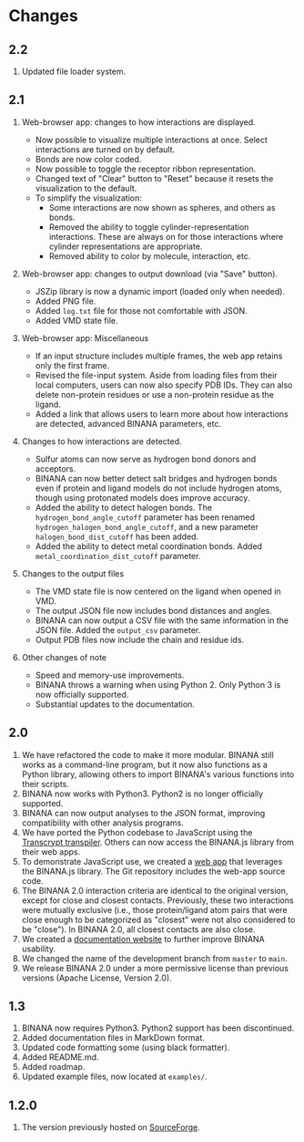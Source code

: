 # Changes

## 2.2

1. Updated file loader system.

## 2.1

1. Web-browser app: changes to how interactions are displayed.
   - Now possible to visualize multiple interactions at once. Select
     interactions are turned on by default.
   - Bonds are now color coded.
   - Now possible to toggle the receptor ribbon representation.
   - Changed text of "Clear" button to "Reset" because it resets the
     visualization to the default.
   - To simplify the visualization:
     - Some interactions are now shown as spheres, and others as bonds.
     - Removed the ability to toggle cylinder-representation interactions. These
       are always on for those interactions where cylinder representations are
       appropriate.
     - Removed ability to color by molecule, interaction, etc.

2. Web-browser app: changes to output download (via "Save" button).
   - JSZip library is now a dynamic import (loaded only when needed).
   - Added PNG file.
   - Added `log.txt` file for those not comfortable with JSON.
   - Added VMD state file.

3. Web-browser app: Miscellaneous
   - If an input structure includes multiple frames, the web app retains only
     the first frame.
   - Revised the file-input system. Aside from loading files from their local
     computers, users can now also specify PDB IDs. They can also delete
     non-protein residues or use a non-protein residue as the ligand.
   - Added a link that allows users to learn more about how interactions are
     detected, advanced BINANA parameters, etc.

4. Changes to how interactions are detected.
   - Sulfur atoms can now serve as hydrogen bond donors and acceptors.
   - BINANA can now better detect salt bridges and hydrogen bonds even if
     protein and ligand models do not include hydrogen atoms, though using
     protonated models does improve accuracy.
   - Added the ability to detect halogen bonds. The `hydrogen_bond_angle_cutoff`
     parameter has been renamed `hydrogen_halogen_bond_angle_cutoff`, and a new
     parameter `halogen_bond_dist_cutoff` has been added.
   - Added the ability to detect metal coordination bonds. Added
     `metal_coordination_dist_cutoff` parameter.

5. Changes to the output files
   - The VMD state file is now centered on the ligand when opened in VMD.
   - The output JSON file now includes bond distances and angles.
   - BINANA can now output a CSV file with the same information in the JSON
     file.  Added the `output_csv` parameter.
   - Output PDB files now include the chain and residue ids.

6. Other changes of note
   - Speed and memory-use improvements.
   - BINANA throws a warning when using Python 2. Only Python 3 is now
     officially supported.
   - Substantial updates to the documentation.

## 2.0

1. We have refactored the code to make it more modular. BINANA still works as a
   command-line program, but it now also functions as a Python library, allowing
   others to import BINANA's various functions into their scripts.
2. BINANA now works with Python3. Python2 is no longer officially supported.
3. BINANA can now output analyses to the JSON format, improving compatibility
   with other analysis programs.
4. We have ported the Python codebase to JavaScript using the [Transcrypt
   transpiler](https://www.transcrypt.org/). Others can now access the BINANA.js
   library from their web apps.
5. To demonstrate JavaScript use, we created a [web
   app](http://durrantlab.com/binana/) that leverages the BINANA.js library. The
   Git repository includes the web-app source code.
6. The BINANA 2.0 interaction criteria are identical to the original version,
   except for close and closest contacts. Previously, these two interactions
   were mutually exclusive (i.e., those protein/ligand atom pairs that were
   close enough to be categorized as "closest" were not also considered to be
   "close"). In BINANA 2.0, all closest contacts are also close.
7. We created a [documentation website](http://durrantlab.com/apps/binana/docs/)
   to further improve BINANA usability.
8. We changed the name of the development branch from `master` to `main`.
9. We release BINANA 2.0 under a more permissive license than previous versions
   (Apache License, Version 2.0). 

## 1.3

1. BINANA now requires Python3. Python2 support has been discontinued.
2. Added documentation files in MarkDown format.
3. Updated code formatting some (using black formatter).
4. Added README.md.
5. Added roadmap.
6. Updated example files, now located at `examples/`.

## 1.2.0

1. The version previously hosted on
   [SourceForge](https://sourceforge.net/projects/binana/).

